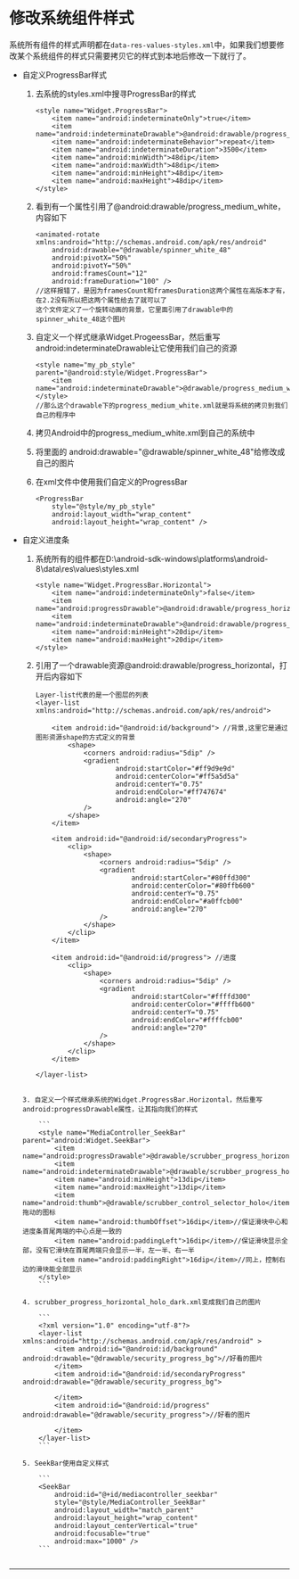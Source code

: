 修改系统组件样式
===

系统所有组件的样式声明都在`data-res-values-styles.xml`中，如果我们想要修改某个系统组件的样式只需要拷贝它的样式到本地后修改一下就行了。

- 自定义ProgressBar样式
	1. 去系统的styles.xml中搜寻ProgressBar的样式                  

		```
		<style name="Widget.ProgressBar">
			<item name="android:indeterminateOnly">true</item>
			<item name="android:indeterminateDrawable">@android:drawable/progress_medium_white</item>
			<item name="android:indeterminateBehavior">repeat</item>
			<item name="android:indeterminateDuration">3500</item>
			<item name="android:minWidth">48dip</item>
			<item name="android:maxWidth">48dip</item>
			<item name="android:minHeight">48dip</item>
			<item name="android:maxHeight">48dip</item>
		</style>
		```
	2. 看到有一个属性引用了@android:drawable/progress_medium_white，内容如下          

		```
		<animated-rotate xmlns:android="http://schemas.android.com/apk/res/android"
			android:drawable="@drawable/spinner_white_48"
			android:pivotX="50%"
			android:pivotY="50%"
			android:framesCount="12"
			android:frameDuration="100" /> 
		//这样报错了，是因为framesCount和framesDuration这两个属性在高版本才有，在2.2没有所以把这两个属性给去了就可以了
		这个文件定义了一个旋转动画的背景，它里面引用了drawable中的spinner_white_48这个图片
		```
		
	3. 自定义一个样式继承Widget.ProgeessBar，然后重写android:indeterminateDrawable让它使用我们自己的资源

		```
		<style name="my_pb_style" parent="@android:style/Widget.ProgressBar">
			<item name="android:indeterminateDrawable">@drawable/progress_medium_white</item>
		</style> 
		//那么这个drawable下的progress_medium_white.xml就是将系统的拷贝到我们自己的程序中

	4. 拷贝Android中的progress_medium_white.xml到自己的系统中
	5. 将里面的 android:drawable="@drawable/spinner_white_48"给修改成自己的图片
	6. 在xml文件中使用我们自定义的ProgressBar         

		```
		<ProgressBar
			style="@style/my_pb_style"
			android:layout_width="wrap_content"
			android:layout_height="wrap_content" />
		```

- 自定义进度条
	1. 系统所有的组件都在D:\android-sdk-windows\platforms\android-8\data\res\values\styles.xml

		```
		<style name="Widget.ProgressBar.Horizontal">
			<item name="android:indeterminateOnly">false</item>
			<item name="android:progressDrawable">@android:drawable/progress_horizontal</item>
			<item name="android:indeterminateDrawable">@android:drawable/progress_indeterminate_horizontal</item>
			<item name="android:minHeight">20dip</item>
			<item name="android:maxHeight">20dip</item>
		</style>
		```
	2. 引用了一个drawable资源@android:drawable/progress_horizontal，打开后内容如下

		```
		Layer-list代表的是一个图层的列表
		<layer-list xmlns:android="http://schemas.android.com/apk/res/android">
		 
			<item android:id="@android:id/background"> //背景,这里它是通过图形资源shape的方式定义的背景
				<shape>
					<corners android:radius="5dip" />
					<gradient
							android:startColor="#ff9d9e9d"
							android:centerColor="#ff5a5d5a"
							android:centerY="0.75"
							android:endColor="#ff747674"
							android:angle="270"
					/>
				</shape>
			</item>
		 
			<item android:id="@android:id/secondaryProgress">
				<clip>
					<shape>
						<corners android:radius="5dip" />
						<gradient
								android:startColor="#80ffd300"
								android:centerColor="#80ffb600"
								android:centerY="0.75"
								android:endColor="#a0ffcb00"
								android:angle="270"
						/>
					</shape>
				</clip>
			</item>
		 
			<item android:id="@android:id/progress"> //进度
				<clip>
					<shape>
						<corners android:radius="5dip" />
						<gradient
								android:startColor="#ffffd300"
								android:centerColor="#ffffb600"
								android:centerY="0.75"
								android:endColor="#ffffcb00"
								android:angle="270"
						/>
					</shape>
				</clip>
			</item>
		 
		</layer-list>
	```
	 
	3. 自定义一个样式继承系统的Widget.ProgressBar.Horizontal，然后重写android:progressDrawable属性，让其指向我们的样式

		```
		<style name="MediaController_SeekBar" parent="android:Widget.SeekBar">
			<item name="android:progressDrawable">@drawable/scrubber_progress_horizontal_holo_dark</item>
			<item name="android:indeterminateDrawable">@drawable/scrubber_progress_horizontal_holo_dark</item>
			<item name="android:minHeight">13dip</item>
			<item name="android:maxHeight">13dip</item>
			<item name="android:thumb">@drawable/scrubber_control_selector_holo</item>//拖动的图标
			<item name="android:thumbOffset">16dip</item>//保证滑块中心和进度条首尾两端的中心点是一致的
			<item name="android:paddingLeft">16dip</item>//保证滑块显示全部，没有它滑块在首尾两端只会显示一半，左一半、右一半
			<item name="android:paddingRight">16dip</item>//同上，控制右边的滑块能全部显示
		</style>
		```
	 
	4. scrubber_progress_horizontal_holo_dark.xml变成我们自己的图片

		```
		<?xml version="1.0" encoding="utf-8"?>
		<layer-list xmlns:android="http://schemas.android.com/apk/res/android" >
			<item android:id="@android:id/background" android:drawable="@drawable/security_progress_bg">//好看的图片
			</item>
			<item android:id="@android:id/secondaryProgress" android:drawable="@drawable/security_progress_bg">
				
			</item>
			<item android:id="@android:id/progress" android:drawable="@drawable/security_progress">//好看的图片
				
			</item>
		</layer-list>
		```
		
	5. SeekBar使用自定义样式

		```
		<SeekBar
			android:id="@+id/mediacontroller_seekbar"
			style="@style/MediaController_SeekBar"
			android:layout_width="match_parent"
			android:layout_height="wrap_content"
			android:layout_centerVertical="true"
			android:focusable="true"
			android:max="1000" />
		```
		
---
